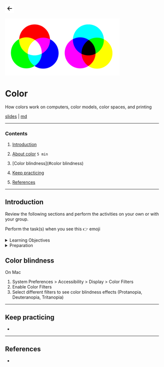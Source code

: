 <!-- paginate: true -->

<a class="back-icon" href="../index.html"><img width="30" src="../assets/img/icons/arrow-left-short.svg"></a>

<img width="375" src="../assets/img/banner/banner-color.png">

# Color

How colors work on computers, color models, color spaces, and printing

<span class="slides-small"><a href="../slides/color.html">slides</a> | <a href="../topics/color.md">md</a></span>

<!--
Presentation comments ...
-->


---


### Contents

1. [Introduction](#introduction)
1. [About color](#about-color) `5 min`

1. [Color blindness](#color blindness)
1. [Keep practicing](#keep-practicing)
1. [References](#references)


---


## Introduction

Review the following sections and perform the activities on your own or with your group.

Perform the task(s) when you see this 👉  emoji

<details>
<summary>Learning Objectives</summary>

Students who complete the following will be able to:

- Define
- List
- Explain
- Use

</details>

<details>
<summary>Preparation</summary>

Complete the following to prepare for this module

- [Command Line Crash Course](command-line-crash-course.md)

</details>







## Color blindness

On Mac
1. System Preferences > Accessibility > Display > Color Filters
1. Enable Color Filters
1. Select different filters to see color blindness effects (Protanopia, Deuteranopia, Tritanopia)




---

## Keep practicing

-

---

## References

-
